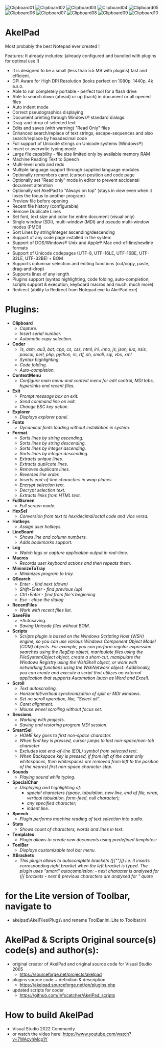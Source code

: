 ![Clipboard01](https://user-images.githubusercontent.com/122004809/211796075-ab979206-621d-430e-ac61-1feceb38dddd.jpg)
![Clipboard02](https://user-images.githubusercontent.com/122004809/211796078-3af9d667-badb-4daa-844f-18deabcc65e4.jpg)
![Clipboard03](https://user-images.githubusercontent.com/122004809/211796085-897eebb7-392f-43e3-a070-f3719421699b.jpg)
![Clipboard04](https://user-images.githubusercontent.com/122004809/211796091-c99196a4-45ba-4747-ad49-09b44d118948.jpg)
![Clipboard05](https://user-images.githubusercontent.com/122004809/211796095-52211209-106b-4cda-b5b2-d9039d93664b.jpg)
![Clipboard06](https://user-images.githubusercontent.com/122004809/211796100-a87004b3-8bfa-4bf0-a354-3914818827db.jpg)
![Clipboard07](https://user-images.githubusercontent.com/122004809/211796105-e14eaaf2-dc23-4498-9f59-eddeffd5a86a.jpg)
![Clipboard08](https://user-images.githubusercontent.com/122004809/211796108-d506db0a-a25a-4a92-8d9f-39bad5256b22.jpg)
![Clipboard09](https://user-images.githubusercontent.com/122004809/211796111-b5c537dc-aca7-4f04-8988-14d43fbdf956.jpg)
![Clipboard10](https://user-images.githubusercontent.com/122004809/211796117-6192c102-51a5-42d1-8c56-80d57b8a1f0d.jpg)


# AkelPad
Most probably the best Notepad ever created !


Features: It already includes: (already configured and bundled with plugins for optimal use !)

* It is designed to be a small (less than 5.5 MB with plugins) fast and efficient.
* DPI Aware for High DPI Resolution (looks perfect on 1080p, 1440p, 4k a.s.o.
* Able to run completely portable - perfect tool for a flash drive
* Able to search down (ahead) or up (back) in document or all opened files
* Auto indent mode
* Correct pseudographics displaying
* Document printing through Windows® standard dialogs
* Drag-and-drop of selected text
* Edits and saves (with warning) "Read Only" files
* Enhanced search/replace of text strings, escape-sequences and also search/replace by hexadecimal code
* Full support of Unicode strings on Unicode systems (Windows®)
* Insert or overwrite typing mode
* Large file capability - file size limited only by available memory RAM
* Machine Reading Text to Speech
* Multi-level undo and redo
* Multiple language support through supplied language modules
* Optionally remembers caret (cursor) position and code page
* Optionally set "Read only" mode in editor to prevent accidental document alteration
* Optionally set AkelPad to "Always on top" (stays in view even when it loses the focus to another program)
* Preview file before opening
* Recent file history (configurable)
* Remove Duplicate Lines
* Set font, text size and color for entire document (visual only)
* Single window (SDI), multi-window (MDI) and pseudo multi-window modes (PMDI)
* Sort Lines by string/integer ascending/descending
* Support of any code page installed in the system
* Support of DOS/Windows® Unix and Apple® Mac end-of-line/newline formats
* Support of Unicode codepages (UTF-8, UTF-16LE, UTF-16BE, UTF-32LE, UTF-32BE) + BOM
* Supports columnar selection and editing functions (cut/copy, paste, drag-and-drop)
* Supports lines of any length
* Plugins support (syntax highlighting, code folding, auto-completion, scripts support & execution, keyboard macros and much, much more).
* Redirect (ability to Redirect from Notepad.exe to AkelPad.exe)

# Plugins:

* **Clipboard**
  - *Capture.*
  - *Insert serial number.*
  - *Automatic copy selection.*
* **Coder**
  - *1s, asm, au3, bat, cpp, cs, css, html, ini, inno, js, json, lua, nsis, pascal, perl, php, python, rc, rtf, sh, smali, sql, vbs, xml*
  - *Syntax highlighting.*
  - *Code folding.*
  - *Auto-completion.*
* **ContextMenu**
  - *Configure main menu and context menu for edit control, MDI tabs, hyperlinks and recent files.*
* **Exit**
  - *Prompt message box on exit.*
  - *Send command line on exit.*
  - *Change ESC key action.*
* **Explorer**
  - *Displays explorer panel.*
* **Fonts**
  - *Dynamical fonts loading without installation in system.*
* **Format**
  - *Sorts lines by string ascending.*
  - *Sorts lines by string descending.*
  - *Sorts lines by integer ascending.*
  - *Sorts lines by integer descending.*
  - *Extracts unique lines.*
  - *Extracts duplicate lines.*
  - *Removes duplicate lines.*
  - *Reverses line order.*
  - *Inserts end-of-line characters in wrap places.*
  - *Encrypt selection text.*
  - *Decrypt selection text.*
  - *Extracts links from HTML text.*
* **FullScreen**
  - *Full screen mode.*
* **HexSel**
  - *Conversion from text to hex/decimal/octal code and vice versa.*
* **Hotkeys**
  - *Assign user hotkeys.*
* **LineBoard**
  - *Shows line and column numbers.*
  - *Adds bookmarks support.*
* **Log**
  - *Watch logs or capture application output in real-time.*
* **Macros**
  - *Records user keyboard actions and then repeats them.*
* **MinimizeToTray**
  - *Minimizes program to tray.*
* **QSearch**
  - *Enter - find next (down)*
  - *Shift+Enter - find previous (up)*
  - *Ctrl+Enter - find from file's beginning*
  - *Esc - close the dialog*
* **RecentFiles**
  - *Work with recent files list.*
* **SaveFile**
  - *Autosaving.
  - *Saving Unicode files without BOM.*
* **Scripts**
  - *Scripts plugin is based on the Windows Scripting Host (WSH) engine, so you can use various Windows Component Object Model (COM) objects. For example, you can perform regular expression searches using the RegExp object, manipulate files using the FileSystemObject object, create a short-cut, manipulate the Windows Registry using the WshShell object, or work with networking functions using the WshNetwork object. Additionally, you can create and execute a script that utilizes an external application that supports Automation (such as Word and Excel).*
* **Scroll**
  - *Text autoscrolling.*
  - *Horizontal/vertical synchronization of split or MDI windows.*
  - *Set no scroll operation, like, "Select all".*
  - *Caret alignment.*
  - *Mouse wheel scrolling without focus set.*
* **Sessions**
  - *Working with projects.*
  - *Saving and restoring program MDI session.*
* **SmartSel**
  - *HOME key goes to first non-space character.*
  - *When End key is pressed, cursor jumps to last non-space/non-tab character*
  - *Excludes last end-of-line (EOL) symbol from selected text.*
  - *When Backspace key is pressed, if from left of the caret only whitespaces, then whitespaces are removed from left to the position of the nearest first non-space character stop.*
* **Sounds**
  - *Playing sound while typing.*
* **SpecialChar**
  - *Displaying and highlighting of:*
    - *special characters (space, tabulation, new line, end of file, wrap, vertical tabulation, form-feed, null character);*
    - *any specified character;*
    - *indent line.*
* **Speech**
  - *Plugin performs machine reading of text selection into audio.*
* **Stats**
  - *Shows count of characters, words and lines in text.*
* **Templates**
  - *Plugin allows to create new documents using predefined templates:*
* **ToolBar**
  - *Displays customizable tool bar menu.*
* **XBrackets**
  - *This plugin allows to autocomplete brackets ([{""}]) i.e. it inserts corresponding right bracket when the left bracket is typed. The plugin uses "smart" autocompletion: - next character is analysed for ([{ brackets - next & previous characters are analysed for " quote*

# for the Lite version of Toolbar, navigate to
* akelpad\AkelFiles\Plugs\ and rename ToolBar.ini_Lite to Toolbar.ini


# AkelPad & Scripts Original source(s) code(s) and author(s):
  * original creator of AkelPad and original source code for Visual Studio 2005
    - https://sourceforge.net/projects/akelpad
  * plugins source code + definition & description
    - https://akelpad.sourceforge.net/en/plugins.php
  * updated scripts for coder
    - https://github.com/Infocatcher/AkelPad_scripts

# How to build AkelPad
* Visual Studio 2022 Community
* or watch the video here: https://www.youtube.com/watch?v=7WAcyhMcp1Y
